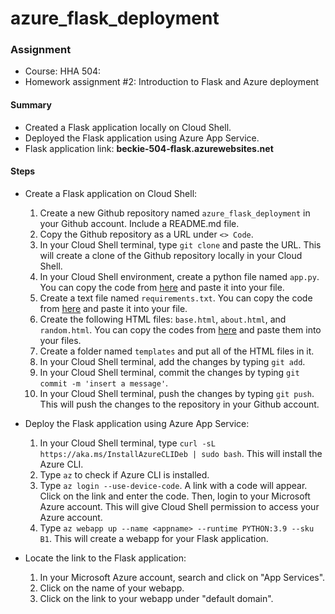 # azure_flask_deployment

### **Assignment**
- Course: HHA 504:
- Homework assignment #2: Introduction to Flask and Azure deployment

#### **Summary**
- Created a Flask application locally on Cloud Shell.
- Deployed the Flask application using Azure App Service.
- Flask application link: **beckie-504-flask.azurewebsites.net**

#### **Steps**
- Create a Flask application on Cloud Shell:
    1. Create a new Github repository named `azure_flask_deployment` in your Github account. Include a README.md file.
    2. Copy the Github repository as a URL under `<> Code`.
    3. In your Cloud Shell terminal, type `git clone` and paste the URL. This will create a clone of the Github repository locally in your Cloud Shell.
    4. In your Cloud Shell environment, create a python file named `app.py`. You can copy the code from [here](https://github.com/Beczheng/azure_flask_deployment/blob/main/app.py) and paste it into your file.
    5. Create a text file named `requirements.txt`. You can copy the code from [here](https://github.com/Beczheng/azure_flask_deployment/blob/main/requirements.txt) and paste it into your file.
    6. Create the following HTML files: `base.html`, `about.html`, and `random.html`. You can copy the codes from [here](https://github.com/Beczheng/azure_flask_deployment/tree/main/templates) and paste them into your files.
    7. Create a folder named `templates` and put all of the HTML files in it.
    8. In your Cloud Shell terminal, add the changes by typing `git add`.
    9. In your Cloud Shell terminal, commit the changes by typing `git commit -m 'insert a message'`.
    10. In your Cloud Shell terminal, push the changes by typing `git push`. This will push the changes to the repository in your Github account.

- Deploy the Flask application using Azure App Service:
    1. In your Cloud Shell terminal, type `curl -sL https://aka.ms/InstallAzureCLIDeb | sudo bash`. This will install the Azure CLI.
    2. Type `az` to check if Azure CLI is installed.
    3. Type `az login --use-device-code`. A link with a code will appear. Click on the link and enter the code. Then, login to your Microsoft Azure account. This will give Cloud Shell permission to access your Azure account. 
    3. Type `az webapp up --name <appname> --runtime PYTHON:3.9 --sku B1`. This will create a webapp for your Flask application.

- Locate the link to the Flask application: 
    1. In your Microsoft Azure account, search and click on "App Services".
    2. Click on the name of your webapp.
    3. Click on the link to your webapp under "default domain".






